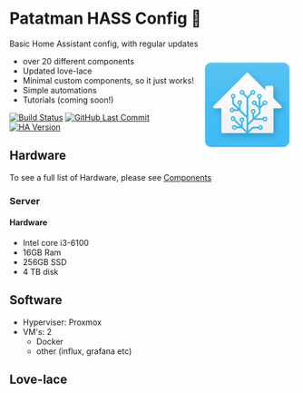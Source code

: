 # Patatman HASS Config 🍟

Basic Home Assistant config, with regular updates

<img align="right" src="./.assets/logo.png?raw=true" height="170">

- over 20 different components
- Updated love-lace
- Minimal custom components, so it just works! 
- Simple automations
- Tutorials (coming soon!)

[![Build Status](https://travis-ci.org/patatman/patatman-homeassistant-config.svg?branch=master)](https://travis-ci.org/patatman/patatman-homeassistant-config)
[![GitHub Last Commit](https://img.shields.io/github/last-commit/patatman/patatman-homeassistant-config.svg)](https://img.shields.io/github/last-commit/patatman/patatman-homeassistant-config.svg)
[![HA Version](https://img.shields.io/badge/Home%20Assistant-0.84.6-blue.svg)](https://img.shields.io/badge/Home%20Assistant-0.84.6-blue.svg)

## Hardware
To see a full list of Hardware, please see [Components](https://github.com/patatman/patatman-homeassistant-config/blob/master/components.md)
### Server
 #### Hardware
 - Intel core i3-6100
 - 16GB Ram
 - 256GB SSD
 - 4 TB disk
## Software
 - Hyperviser: Proxmox
 - VM's: 2
   - Docker
   - other (influx, grafana etc)

## Love-lace

